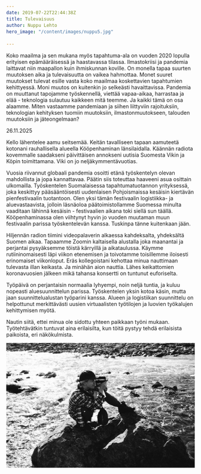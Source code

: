 ```yaml
---
date: 2019-07-22T22:44:38Z
title: Tulevaisuus
author: Nuppu Lehto
hero_image: "/content/images/nuppu5.jpg"

---
```

Koko maailma ja sen mukana myös tapahtuma-ala on vuoden 2020 lopulla erityisen epämääräisessä ja haastavassa tilassa. Ilmastokriisi ja pandemia laittavat niin maapallon kuin ihmiskunnan koville. On monella tapaa suurten muutoksen aika ja tulevaisuutta on vaikea hahmottaa. Monet suuret muutokset tulevat esille vasta koko maailmaa koskettavien tapahtumien kehittyessä. Moni muutos on kuitenkin jo selkeästi havaittavissa. Pandemia on muuttanut tapojamme työskennellä, viettää vapaa-aikaa, harrastaa ja elää - teknologia sulautuu kaikkeen mitä teemme. Ja kaikki tämä on osa alaamme. Miten vastaamme pandemiaan ja siihen liittyviin rajoituksiin, teknologian kehityksen tuomiin muutoksiin, ilmastonmuutokseen, talouden muutoksiin ja jäteongelmaan?

26.11.2025

Kello lähentelee aamu seitsemää. Keitän tavalliseen tapaan aamuteetä kotonani rauhallisella alueella Kööpenhaminan länsilaidalla. Käännän radiota kovemmalle saadakseni päivittäisen annokseni uutisia Suomesta Vikin ja Köpin toimittamana. Viki on jo neljäkymmentävuotias.

Vuosia riivannut globaali pandemia osoitti etänä työskentelyn olevan mahdollista ja jopa kannattavaa. Päätin siis toteuttaa haaveeni asua osittain ulkomailla. Työskentelen Suomalaisessa tapahtumatuotannon yrityksessä, joka keskittyy pääsääntöisesti uudenlaisen Pohjoismaissa kesäisin kiertävän pienfestivaalin tuotantoon. Olen yksi tämän festivaalin logistiikka- ja aluevastaavista, jolloin läsnäoloa päätoimistollamme Suomessa minulta vaaditaan lähinnä kesäisin - festivaalien aikana toki siellä sun täällä. Kööpenhaminassa olen viihtynyt hyvin jo vuoden muutaman muun festivaalin parissa työskentelevän kanssa. Tuskinpa tänne kuitenkaan jään.

Hiljennän radion tiimini videopalaverin alkaessa kahdeksalta, yhdeksältä Suomen aikaa. Tapaamme Zoomin kaltaisella alustalla joka maanantai ja perjantai pysyäksemme töistä kärryillä ja aikataulussa. Käymme rutiininomaisesti läpi viikon etenemisen ja toivotamme toisillemme iloisesti erinomaiset viikonloput. Eräs kollegoistani kehottaa minua nauttimaan tulevasta illan keikasta. Ja minähän aion nauttia. Lähes keikattomien koronavuosien jälkeen mikä tahansa konsertti on tuntunut euforiselta.

Työpäivä on perjantaisin normaalia lyhyempi, noin neljä tuntia, ja kuluu nopeasti aluesuunnittelun parissa. Työskentelen yksin kotoa käsin, mutta jaan suunnittelualustan työparini kanssa. Alueen ja logistiikan suunnittelu on helpottunut merkittävästi uusien virtuaalisten työtilojen ja luovien työkalujen kehittymisen myötä.

Nautin siitä, ettei minua ole sidottu yhteen paikkaan työni mukaan. Työtehtävätkin tuntuvat aina erilaisilta, kun töitä pystyy tehdä erilaisista paikoista, eri näkökulmista.

![](/content/images/fill1.jpg)